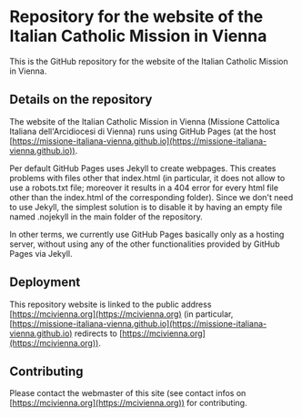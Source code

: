 # Repository for the website of the Italian Catholic Mission in Vienna

This is the GitHub repository for the website of the Italian Catholic Mission in Vienna.

## Details on the repository

The website of the Italian Catholic Mission in Vienna (Missione Cattolica Italiana dell'Arcidiocesi di Vienna) runs using GitHub Pages (at the host [https://missione-italiana-vienna.github.io](https://missione-italiana-vienna.github.io)).

Per default GitHub Pages uses Jekyll to create webpages. This creates problems with files other that index.html (in particular, it does not allow to use a robots.txt file; moreover it results in a 404 error for every html file other than the index.html of the corresponding folder). Since we don't need to use Jekyll, the simplest solution is to disable it by having an empty file named .nojekyll in the main folder of the repository.

In other terms, we currently use GitHub Pages basically only as a hosting server, without using any of the other functionalities provided by GitHub Pages via Jekyll.

## Deployment

This repository website is linked to the public address [https://mcivienna.org](https://mcivienna.org) (in particular, [https://missione-italiana-vienna.github.io](https://missione-italiana-vienna.github.io) redirects to [https://mcivienna.org](https://mcivienna.org)).

## Contributing

Please contact the webmaster of this site (see contact infos on [https://mcivienna.org](https://mcivienna.org)) for contributing.
